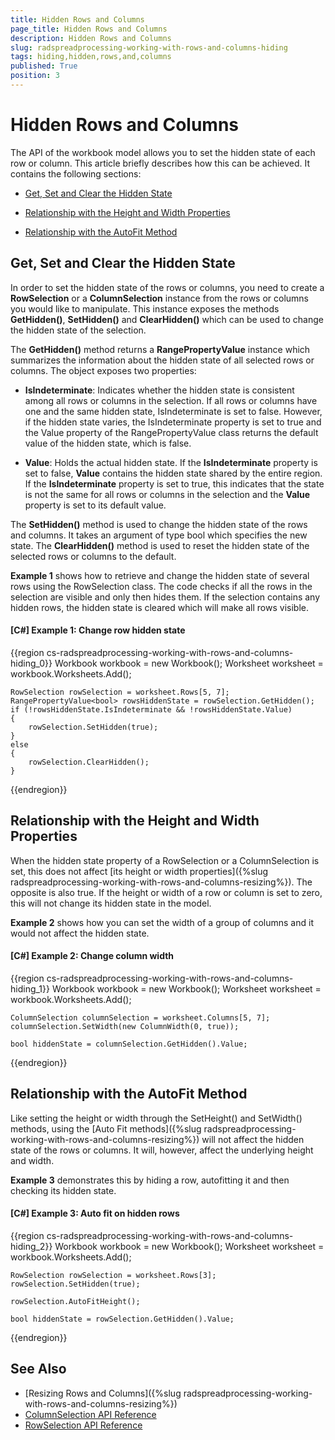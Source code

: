 ```yaml
---
title: Hidden Rows and Columns
page_title: Hidden Rows and Columns
description: Hidden Rows and Columns
slug: radspreadprocessing-working-with-rows-and-columns-hiding
tags: hiding,hidden,rows,and,columns
published: True
position: 3
---
```


# Hidden Rows and Columns


The API of the workbook model allows you to set the hidden state of each row or column. This article briefly describes how this can be achieved. It contains the following sections:


* [Get, Set and Clear the Hidden State](#get-set-and-clear-the-hidden-state)

* [Relationship with the Height and Width Properties](#relationship-with-the-height-and-width-properties)

* [Relationship with the AutoFit Method](#relationship-with-the-autoFit-method)


## Get, Set and Clear the Hidden State

In order to set the hidden state of the rows or columns, you need to create a __RowSelection__ or a __ColumnSelection__ instance from the rows or columns you would like to manipulate. This instance exposes the methods __GetHidden()__, __SetHidden()__ and __ClearHidden()__ which can be used to change the hidden state of the selection.

The __GetHidden()__ method returns a __RangePropertyValue__ instance which summarizes the information about the hidden state of all selected rows or columns. The object exposes two properties:

* __IsIndeterminate__: Indicates whether the hidden state is consistent among all rows or columns in the selection. If all rows or columns have one and the same hidden state, IsIndeterminate is set to false. However, if the hidden state varies, the IsIndeterminate property is set to true and the Value property of the RangePropertyValue class returns the default value of the hidden state, which is false.  

* __Value__: Holds the actual hidden state. If the __IsIndeterminate__ property is set to false, __Value__ contains the hidden state shared by the entire region. If the __IsIndeterminate__ property is set to true, this indicates that the state is not the same for all rows or columns in the selection and the __Value__ property is set to its default value.

The __SetHidden()__ method is used to change the hidden state of the rows and columns. It takes an argument of type bool which specifies the new state. The __ClearHidden()__ method is used to reset the hidden state of the selected rows or columns to the default.

__Example 1__ shows how to retrieve and change the hidden state of several rows using the RowSelection class. The code checks if all the rows in the selection are visible and only then hides them. If the selection contains any hidden rows, the hidden state is cleared which will make all rows visible.

#### __[C#] Example 1: Change row hidden state__

{{region cs-radspreadprocessing-working-with-rows-and-columns-hiding_0}}
	Workbook workbook = new Workbook();
	Worksheet worksheet = workbook.Worksheets.Add();
	
	RowSelection rowSelection = worksheet.Rows[5, 7];
	RangePropertyValue<bool> rowsHiddenState = rowSelection.GetHidden();
	if (!rowsHiddenState.IsIndeterminate && !rowsHiddenState.Value)
	{
	    rowSelection.SetHidden(true);
	}
	else
	{
	    rowSelection.ClearHidden();
	}
{{endregion}}


## Relationship with the Height and Width Properties

When the hidden state property of a RowSelection or a ColumnSelection is set, this does not affect [its height or width properties]({%slug radspreadprocessing-working-with-rows-and-columns-resizing%}). The opposite is also true. If the height or width of a row or column is set to zero, this will not change its hidden state in the model.

__Example 2__ shows how you can set the width of a group of columns and it would not affect the hidden state.

#### __[C#] Example 2: Change column width__

{{region cs-radspreadprocessing-working-with-rows-and-columns-hiding_1}}
	Workbook workbook = new Workbook();
	Worksheet worksheet = workbook.Worksheets.Add();
	
	ColumnSelection columnSelection = worksheet.Columns[5, 7];
	columnSelection.SetWidth(new ColumnWidth(0, true));
	
	bool hiddenState = columnSelection.GetHidden().Value;
{{endregion}}

## Relationship with the AutoFit Method

Like setting the height or width through the SetHeight() and SetWidth() methods, using the [Auto Fit methods]({%slug radspreadprocessing-working-with-rows-and-columns-resizing%}) will not affect the hidden state of the rows or columns. It will, however, affect the underlying height and width.

__Example 3__ demonstrates this by hiding a row, autofitting it and then checking its hidden state.

#### __[C#] Example 3: Auto fit on hidden rows__

{{region cs-radspreadprocessing-working-with-rows-and-columns-hiding_2}}
	Workbook workbook = new Workbook();
	Worksheet worksheet = workbook.Worksheets.Add();
	
	RowSelection rowSelection = worksheet.Rows[3];
	rowSelection.SetHidden(true);
	
	rowSelection.AutoFitHeight();
	
	bool hiddenState = rowSelection.GetHidden().Value;
{{endregion}}


## See Also

* [Resizing Rows and Columns]({%slug radspreadprocessing-working-with-rows-and-columns-resizing%})
* [ColumnSelection API Reference](http://docs.telerik.com/devtools/document-processing/api/html/T_Telerik_Windows_Documents_Spreadsheet_Model_ColumnSelection.htm)
* [RowSelection API Reference](http://docs.telerik.com/devtools/document-processing/api/html/T_Telerik_Windows_Documents_Spreadsheet_Model_RowSelection.htm)